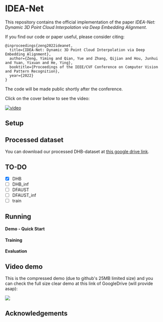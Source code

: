 # IDEA-Net

This repository contains the official implementation of the paper *IDEA-Net: Dynamic 3D Point Cloud Interpolation via Deep Embedding Alignment*.

If you find our code or paper useful, please consider citing:
```
@inproceedings{zeng2022ideanet,
  title={IDEA-Net: Dynamic 3D Point Cloud Interpolation via Deep Embedding Alignment},
  author={Zeng, Yiming and Qian, Yue and Zhang, Qijian and Hou, Junhui and Yuan, Yixuan and He, Ying},
  booktitle={Proceedings of the IEEE/CVF Conference on Computer Vision and Pattern Recognition},
  year={2022}
}
```
The code will be made public shortly after the conference.

<!-- ![ideanet-video](https://user-images.githubusercontent.com/81420796/171410771-83627aca-ebe6-4061-9995-e1b73c8bd7e6.jpg) -->

Click on the cover below to see the video:

[![video](https://user-images.githubusercontent.com/81420796/171410771-83627aca-ebe6-4061-9995-e1b73c8bd7e6.jpg)](https://www.bilibili.com/video/BV1E94y1m73i?share_source=copy_web "video")

## Setup

## Processed dataset

You can download our processed DHB-dataset at [this google drive link](https://drive.google.com/drive/folders/1Oaras1mV6DOICMPkCggPZvnBAtc4SKgH?usp=sharing).

## TO-DO

- [x] DHB
- [ ] DHB_inf
- [ ] DFAUST
- [ ] DFAUST_inf
- [ ] train

## Running

#### Demo - Quick Start

#### Training

#### Evaluation

## Video demo

This is the compressed demo (due to github's 25MB limited size) and you can check the full size clear demo at this link of GoogleDrive (will provide asap):

![](https://github.com/ZENGYIMING-EAMON/IDEA-Net/blob/main/demo_small_size.gif)

## Acknowledgements

<!-- For further questions, please contact 'ym.zeng@my.cityu.edu.hk' -->
